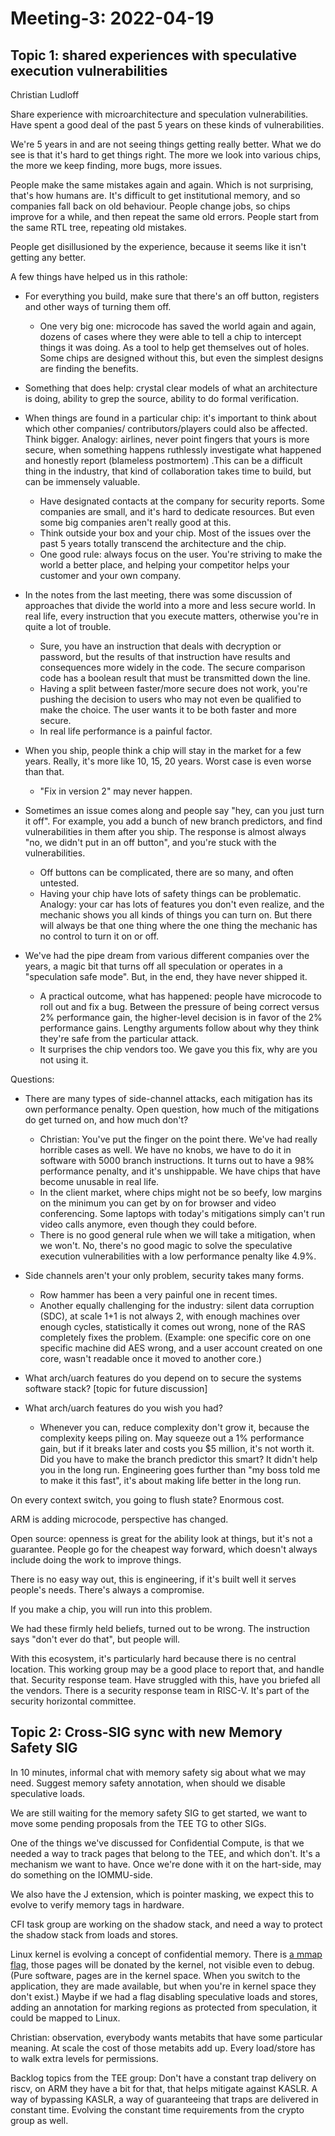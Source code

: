 # Meeting-3: 2022-04-19

## Topic 1: shared experiences with speculative execution vulnerabilities

Christian Ludloff

Share experience with microarchitecture and speculation vulnerabilities. Have spent a good deal of the past 5 years on these kinds of vulnerabilities.

We're 5 years in and are not seeing things getting really better. What we do see is that it's hard to get things right. The more we look into various chips, the more we keep finding, more bugs, more issues.

People make the same mistakes again and again. Which is not surprising, that's how humans are. It's difficult to get institutional memory, and so companies fall back on old behaviour. People change jobs, so chips improve for a while, and then repeat the same old errors. People start from the same RTL tree, repeating old mistakes.

People get disillusioned by the experience, because it seems like it isn't getting any better.


A few things have helped us in this rathole:
- For everything you build, make sure that there's an off button, registers and other ways of turning them off.
  * One very big one: microcode has saved the world again and again, dozens of cases where they were able to tell a chip to intercept things it was doing. As a tool to help get themselves out of holes. Some chips are designed without this, but even the simplest designs are finding the benefits.
  
- Something that does help: crystal clear models of what an architecture is doing, ability to grep the source, ability to do formal verification.

- When things are found in a particular chip: it's important to think about which other companies/ contributors/players could also be affected. Think bigger. Analogy: airlines, never point fingers that yours is more secure, when something happens ruthlessly investigate what happened and honestly report (blameless postmortem) .This can be a difficult thing in the industry, that kind of collaboration takes time to build, but can be immensely valuable.
  * Have designated contacts at the company for security reports. Some companies are small, and it's hard to dedicate resources. But even some big companies aren't really good at this.
  * Think outside your box and your chip. Most of the issues over the past 5 years totally transcend the architecture and the chip.
  * One good rule: always focus on the user. You're striving to make the world a better place, and helping your competitor helps your customer and your own company.
 
 
- In the notes from the last meeting, there was some discussion of approaches that divide the world into a more and less secure world. In real life, every instruction that you execute matters, otherwise you're in quite a lot of trouble.
  * Sure, you have an instruction that deals with decryption or password, but the results of that instruction have results and consequences more widely in the code. The secure comparison code has a boolean result that must be transmitted down the line.
  * Having a split between faster/more secure does not work, you're pushing the decision to users who may not even be qualified to make the choice. The user wants it to be both faster and more secure.
  * In real life performance is a painful factor.
 
- When you ship, people think a chip will stay in the market for a few years. Really, it's more like 10, 15, 20 years. Worst case is even worse than that.
   * "Fix in version 2" may never happen.
  
  
- Sometimes an issue comes along and people say "hey, can you just turn it off". For example, you add a bunch of new branch predictors, and find vulnerabilities in them after you ship. The response is almost always "no, we didn't put in an off button", and you're stuck with the vulnerabilities.
   * Off buttons can be complicated, there are so many, and often untested.
   * Having your chip have lots of safety things can be problematic. Analogy: your car has lots of features you don't even realize, and the mechanic shows you all kinds of things you can turn on. But there will always be that one thing where the one thing the mechanic has no control to turn it on or off.
  
- We've had the pipe dream from various different companies over the years, a magic bit that turns off all speculation or operates in a "speculation safe mode". But, in the end, they have never shipped it.
   * A practical outcome, what has happened: people have microcode to roll out and fix a bug. Between the pressure of being correct versus 2% performance gain, the higher-level decision is in favor of the 2% performance gains. Lengthy arguments follow about why they think they're safe from the particular attack.
   * It surprises the chip vendors too. We gave you this fix, why are you not using it.
  
Questions:
- There are many types of side-channel attacks, each mitigation has its own performance penalty. Open question, how much of the mitigations do get turned on, and how much don't?
  * Christian: You've put the finger on the point there. We've had really horrible cases as well. We have no knobs, we have to do it in software with 5000 branch instructions. It turns out to have a 98% performance penalty, and it's unshippable. We have chips that have become unusable in real life.
  * In the client market, where chips might not be so beefy, low margins on the minimum you can get by on for browser and video conferencing. Some laptops with today's mitigations simply can't run video calls anymore, even though they could before.
  * There is no good general rule when we will take a mitigation, when we won't. No, there's no good magic to solve the speculative execution vulnerabilities with a low performance penalty like 4.9%.
 

- Side channels aren't your only problem, security takes many forms.
   * Row hammer has been a very painful one in recent times.
   * Another equally challenging for the industry: silent data corruption (SDC), at scale 1+1 is not always 2, with enough machines over enough cycles, statistically it comes out wrong, none of the RAS completely fixes the problem. (Example: one specific core on one specific machine did AES wrong, and a user account created on one core, wasn't readable once it moved to another core.)


- What arch/uarch features do you depend on to secure the systems software stack? [topic for future discussion]

- What arch/uarch features do you wish you had?
  * Whenever you can, reduce complexity don't grow it, because the complexity keeps piling on. May squeeze out a 1% performance gain, but if it breaks later and costs you $5 million, it's not worth it. Did you have to make the branch predictor this smart? It didn't help you in the long run. Engineering goes further than "my boss told me to make it this fast", it's about making life better in the long run.

On every context switch, you going to flush state? Enormous cost.

ARM is adding microcode, perspective has changed.

Open source: openness is great for the ability look at things, but it's not a guarantee. People go for the cheapest way forward, which doesn't always include doing the work to improve things.

There is no easy way out, this is engineering, if it's built well it serves people's needs. There's always a compromise.

If you make a chip, you will run into this problem.

We had these firmly held beliefs, turned out to be wrong. The instruction says "don't ever do that", but people will.

With this ecosystem, it's particularly hard because there is no central location. This working group may be a good place to report that, and handle that. Security response team. Have struggled with this, have you briefed all the vendors. There is a security response team in RISC-V. It's part of the security horizontal committee.


## Topic 2: Cross-SIG sync with new Memory Safety SIG

In 10 minutes, informal chat with memory safety sig about what we may need.
Suggest memory safety annotation, when should we disable speculative loads.

We are still waiting for the memory safety SIG to get started, we want to move some pending proposals from the TEE TG to other SIGs.

One of the things we've discussed for Confidential Compute, is that we needed a way to track pages that belong to the TEE, and which don't. It's a mechanism we want to have. Once we're done with it on the hart-side, may do something on the IOMMU-side.

We also have the J extension, which is pointer masking, we expect this to evolve to verify memory tags in hardware.

CFI task group are working on the shadow stack, and need a way to protect the shadow stack from loads and stores.

Linux kernel is evolving a concept of confidential memory. There is [a mmap flag](https://lwn.net/Articles/865256/), those pages will be donated by the kernel, not visible even to debug. (Pure software, pages are in the kernel space. When you switch to the application, they are made available, but when you're in kernel space they don't exist.) Maybe if we had a flag disabling speculative loads and stores, adding an annotation for marking regions as protected from speculation, it could be mapped to Linux.

Christian: observation, everybody wants metabits that have some particular meaning. At scale the cost of those metabits add up. Every load/store has to walk extra levels for permissions.


Backlog topics from the TEE group: Don't have a constant trap delivery on riscv, on ARM they have a bit for that, that helps mitigate against KASLR. A way of bypassing KASLR, a way of guaranteeing that traps are delivered in constant time. Evolving the constant time requirements from the crypto group as well.
